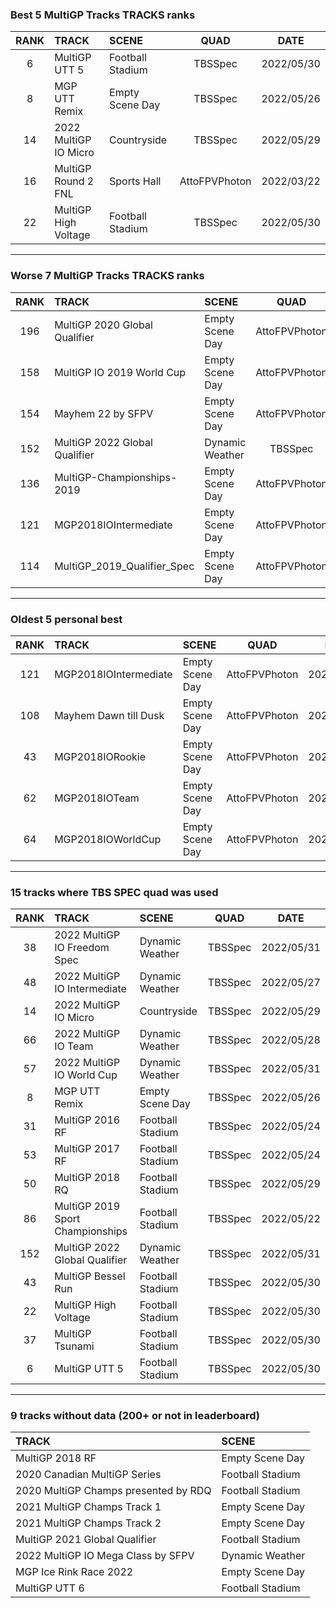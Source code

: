 ### Best 5 MultiGP Tracks TRACKS ranks
|RANK|TRACK|SCENE|QUAD|DATE|
|:---:|:---|:---|:---:|:---:|
|6|MultiGP UTT 5|Football Stadium|TBSSpec|2022/05/30|
|8|MGP UTT Remix|Empty Scene Day|TBSSpec|2022/05/26|
|14|2022 MultiGP IO Micro|Countryside|TBSSpec|2022/05/29|
|16|MultiGP Round 2 FNL|Sports Hall|AttoFPVPhoton|2022/03/22|
|22|MultiGP High Voltage|Football Stadium|TBSSpec|2022/05/30|
---
### Worse 7 MultiGP Tracks TRACKS ranks
|RANK|TRACK|SCENE|QUAD|DATE|
|:---:|:---|:---|:---:|:---:|
|196|MultiGP 2020 Global Qualifier|Empty Scene Day|AttoFPVPhoton|2022/03/08|
|158|MultiGP IO 2019 World Cup|Empty Scene Day|AttoFPVPhoton|2022/03/09|
|154|Mayhem 22 by SFPV|Empty Scene Day|AttoFPVPhoton|2022/04/04|
|152|MultiGP 2022 Global Qualifier|Dynamic Weather|TBSSpec|2022/05/31|
|136|MultiGP-Championships-2019|Empty Scene Day|AttoFPVPhoton|2022/03/09|
|121|MGP2018IOIntermediate|Empty Scene Day|AttoFPVPhoton|2021/09/17|
|114|MultiGP_2019_Qualifier_Spec|Empty Scene Day|AttoFPVPhoton|2022/03/09|
---
### Oldest 5 personal best
|RANK|TRACK|SCENE|QUAD|DATE|
|:---:|:---|:---|:---:|:---:|
|121|MGP2018IOIntermediate|Empty Scene Day|AttoFPVPhoton|2021/09/17|
|108|Mayhem Dawn till Dusk|Empty Scene Day|AttoFPVPhoton|2022/03/04|
|43|MGP2018IORookie|Empty Scene Day|AttoFPVPhoton|2022/03/08|
|62|MGP2018IOTeam|Empty Scene Day|AttoFPVPhoton|2022/03/08|
|64|MGP2018IOWorldCup|Empty Scene Day|AttoFPVPhoton|2022/03/08|
---
### 15 tracks where TBS SPEC quad was used
|RANK|TRACK|SCENE|QUAD|DATE|
|:---:|:---|:---|:---:|:---:|
|38|2022 MultiGP IO Freedom Spec|Dynamic Weather|TBSSpec|2022/05/31|
|48|2022 MultiGP IO Intermediate|Dynamic Weather|TBSSpec|2022/05/27|
|14|2022 MultiGP IO Micro|Countryside|TBSSpec|2022/05/29|
|66|2022 MultiGP IO Team|Dynamic Weather|TBSSpec|2022/05/28|
|57|2022 MultiGP IO World Cup|Dynamic Weather|TBSSpec|2022/05/31|
|8|MGP UTT Remix|Empty Scene Day|TBSSpec|2022/05/26|
|31|MultiGP 2016 RF|Football Stadium|TBSSpec|2022/05/24|
|53|MultiGP 2017 RF|Football Stadium|TBSSpec|2022/05/24|
|50|MultiGP 2018 RQ|Football Stadium|TBSSpec|2022/05/29|
|86|MultiGP 2019 Sport Championships|Football Stadium|TBSSpec|2022/05/22|
|152|MultiGP 2022 Global Qualifier|Dynamic Weather|TBSSpec|2022/05/31|
|43|MultiGP Bessel Run|Football Stadium|TBSSpec|2022/05/30|
|22|MultiGP High Voltage|Football Stadium|TBSSpec|2022/05/30|
|37|MultiGP Tsunami|Football Stadium|TBSSpec|2022/05/30|
|6|MultiGP UTT 5|Football Stadium|TBSSpec|2022/05/30|
---
### 9 tracks without data (200+ or not in leaderboard)
|TRACK|SCENE|
|:---|:---|
|MultiGP 2018 RF|Empty Scene Day|
|2020 Canadian MultiGP Series|Football Stadium|
|2020 MultiGP Champs presented by RDQ|Football Stadium|
|2021 MultiGP Champs Track 1|Empty Scene Day|
|2021 MultiGP Champs Track 2|Empty Scene Day|
|MultiGP 2021 Global Qualifier|Football Stadium|
|2022 MultiGP IO Mega Class by SFPV|Dynamic Weather|
|MGP Ice Rink Race 2022|Empty Scene Day|
|MultiGP UTT 6|Football Stadium|
